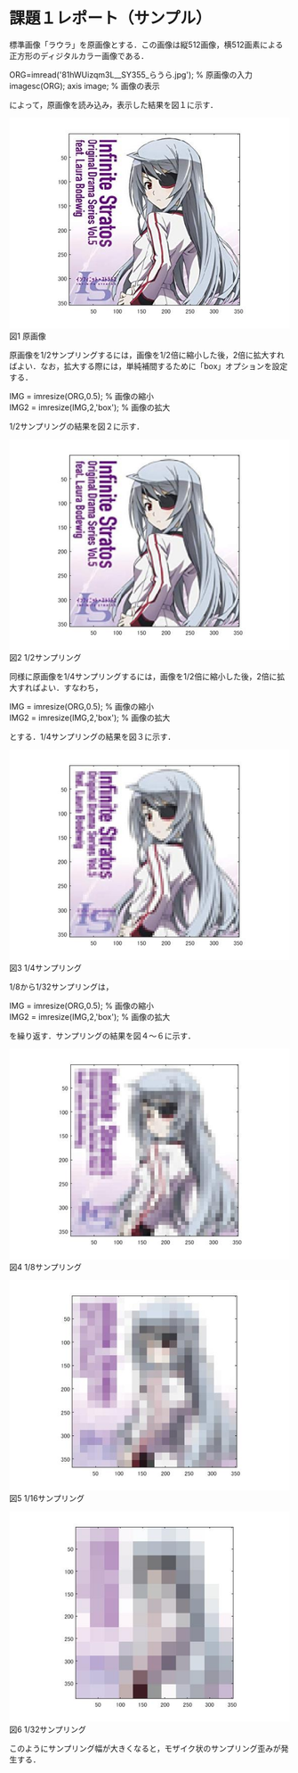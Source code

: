 # 課題１レポート（サンプル）

標準画像「ラウラ」を原画像とする．この画像は縦512画像，横512画素による正方形のディジタルカラー画像である．

ORG=imread('81hWUizqm3L__SY355_らうら.jpg'); % 原画像の入力  
imagesc(ORG); axis image; % 画像の表示

によって，原画像を読み込み，表示した結果を図１に示す．

![原画像](https://github.com/zakisannti-mu/lecture_image_processing/blob/master/image/ラウラ1.jpg)  
図1 原画像

原画像を1/2サンプリングするには，画像を1/2倍に縮小した後，2倍に拡大すればよい．なお，拡大する際には，単純補間するために「box」オプションを設定する．

IMG = imresize(ORG,0.5); % 画像の縮小  
IMG2 = imresize(IMG,2,'box'); % 画像の拡大

1/2サンプリングの結果を図２に示す．

![原画像](https://github.com/zakisannti-mu/lecture_image_processing/blob/master/image/ラウラ2.jpg)  
図2 1/2サンプリング

同様に原画像を1/4サンプリングするには，画像を1/2倍に縮小した後，2倍に拡大すればよい．すなわち，

IMG = imresize(ORG,0.5); % 画像の縮小  
IMG2 = imresize(IMG,2,'box'); % 画像の拡大

とする．1/4サンプリングの結果を図３に示す．

![原画像](https://github.com/zakisannti-mu/lecture_image_processing/blob/master/image/ラウラ3.jpg)  
図3 1/4サンプリング

1/8から1/32サンプリングは，

IMG = imresize(ORG,0.5); % 画像の縮小  
IMG2 = imresize(IMG,2,'box'); % 画像の拡大

を繰り返す．サンプリングの結果を図４～６に示す．

![原画像](https://github.com/zakisannti-mu/lecture_image_processing/blob/master/image/ラウラ4.jpg)  
図4 1/8サンプリング

![原画像](https://github.com/zakisannti-mu/lecture_image_processing/blob/master/image/ラウラ5.jpg)  
図5 1/16サンプリング

![原画像](https://github.com/zakisannti-mu/lecture_image_processing/blob/master/image/ラウラ6.jpg)  
図6 1/32サンプリング

このようにサンプリング幅が大きくなると，モザイク状のサンプリング歪みが発生する．
